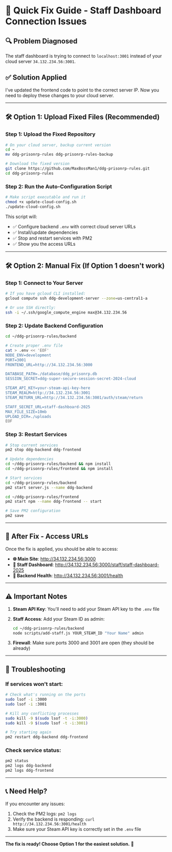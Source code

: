 # 🚀 Quick Fix Guide - Staff Dashboard Connection Issues

## 🔍 **Problem Diagnosed**
The staff dashboard is trying to connect to `localhost:3001` instead of your cloud server `34.132.234.56:3001`.

## ✅ **Solution Applied**
I've updated the frontend code to point to the correct server IP. Now you need to deploy these changes to your cloud server.

---

## 🛠️ **Option 1: Upload Fixed Files (Recommended)**

### **Step 1: Upload the Fixed Repository**
```bash
# On your cloud server, backup current version
cd ~
mv ddg-prisonrp-rules ddg-prisonrp-rules-backup

# Download the fixed version
git clone https://github.com/MaxBossMan1/ddg-prisonrp-rules.git
cd ddg-prisonrp-rules
```

### **Step 2: Run the Auto-Configuration Script**
```bash
# Make script executable and run it
chmod +x update-cloud-config.sh
./update-cloud-config.sh
```

This script will:
- ✅ Configure backend `.env` with correct cloud server URLs
- ✅ Install/update dependencies
- ✅ Stop and restart services with PM2
- ✅ Show you the access URLs

---

## 🛠️ **Option 2: Manual Fix (If Option 1 doesn't work)**

### **Step 1: Connect to Your Server**
```bash
# If you have gcloud CLI installed:
gcloud compute ssh ddg-development-server --zone=us-central1-a

# Or use SSH directly:
ssh -i ~/.ssh/google_compute_engine max@34.132.234.56
```

### **Step 2: Update Backend Configuration**
```bash
cd ~/ddg-prisonrp-rules/backend

# Create proper .env file
cat > .env << 'EOF'
NODE_ENV=development
PORT=3001
FRONTEND_URL=http://34.132.234.56:3000

DATABASE_PATH=./database/ddg_prisonrp.db
SESSION_SECRET=ddg-super-secure-session-secret-2024-cloud

STEAM_API_KEY=your-steam-api-key-here
STEAM_REALM=http://34.132.234.56:3001
STEAM_RETURN_URL=http://34.132.234.56:3001/auth/steam/return

STAFF_SECRET_URL=staff-dashboard-2025
MAX_FILE_SIZE=10mb
UPLOAD_DIR=./uploads
EOF
```

### **Step 3: Restart Services**
```bash
# Stop current services
pm2 stop ddg-backend ddg-frontend

# Update dependencies
cd ~/ddg-prisonrp-rules/backend && npm install
cd ~/ddg-prisonrp-rules/frontend && npm install

# Start services
cd ~/ddg-prisonrp-rules/backend
pm2 start server.js --name ddg-backend

cd ~/ddg-prisonrp-rules/frontend  
pm2 start npm --name ddg-frontend -- start

# Save PM2 configuration
pm2 save
```

---

## 🎯 **After Fix - Access URLs**

Once the fix is applied, you should be able to access:

- **🌐 Main Site**: http://34.132.234.56:3000
- **👥 Staff Dashboard**: http://34.132.234.56:3000/staff/staff-dashboard-2025
- **🔧 Backend Health**: http://34.132.234.56:3001/health

---

## ⚠️ **Important Notes**

1. **Steam API Key**: You'll need to add your Steam API key to the `.env` file
2. **Staff Access**: Add your Steam ID as admin:
   ```bash
   cd ~/ddg-prisonrp-rules/backend
   node scripts/add-staff.js YOUR_STEAM_ID "Your Name" admin
   ```

3. **Firewall**: Make sure ports 3000 and 3001 are open (they should be already)

---

## 🔧 **Troubleshooting**

### **If services won't start:**
```bash
# Check what's running on the ports
sudo lsof -i :3000
sudo lsof -i :3001

# Kill any conflicting processes
sudo kill -9 $(sudo lsof -t -i:3000)
sudo kill -9 $(sudo lsof -t -i:3001)

# Try starting again
pm2 restart ddg-backend ddg-frontend
```

### **Check service status:**
```bash
pm2 status
pm2 logs ddg-backend
pm2 logs ddg-frontend
```

---

## 📞 **Need Help?**

If you encounter any issues:
1. Check the PM2 logs: `pm2 logs`
2. Verify the backend is responding: `curl http://34.132.234.56:3001/health`
3. Make sure your Steam API key is correctly set in the `.env` file

---

**The fix is ready! Choose Option 1 for the easiest solution.** 🚀 